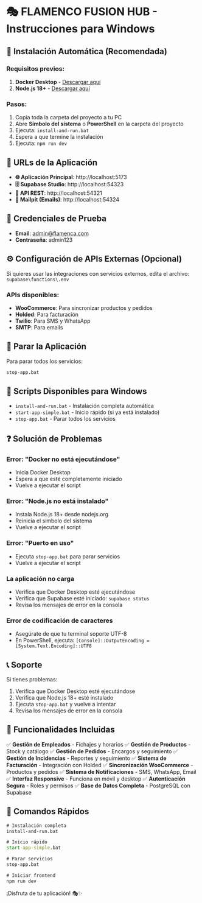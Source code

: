# 🎭 FLAMENCO FUSION HUB - Instrucciones para Windows

## 🚀 Instalación Automática (Recomendada)

### Requisitos previos:
1. **Docker Desktop** - [Descargar aquí](https://www.docker.com/products/docker-desktop/)
2. **Node.js 18+** - [Descargar aquí](https://nodejs.org/)

### Pasos:
1. Copia toda la carpeta del proyecto a tu PC
2. Abre **Símbolo del sistema** o **PowerShell** en la carpeta del proyecto
3. Ejecuta: `install-and-run.bat`
4. Espera a que termine la instalación
5. Ejecuta: `npm run dev`

## 📱 URLs de la Aplicación

- **🌐 Aplicación Principal**: http://localhost:5173
- **🗄️ Supabase Studio**: http://localhost:54323
- **🔌 API REST**: http://localhost:54321
- **📧 Mailpit (Emails)**: http://localhost:54324

## 👤 Credenciales de Prueba

- **Email**: admin@flamenca.com
- **Contraseña**: admin123

## ⚙️ Configuración de APIs Externas (Opcional)

Si quieres usar las integraciones con servicios externos, edita el archivo:
`supabase\functions\.env`

### APIs disponibles:
- **WooCommerce**: Para sincronizar productos y pedidos
- **Holded**: Para facturación
- **Twilio**: Para SMS y WhatsApp
- **SMTP**: Para emails

## 🛑 Parar la Aplicación

Para parar todos los servicios:
```cmd
stop-app.bat
```

## 🔧 Scripts Disponibles para Windows

- `install-and-run.bat` - Instalación completa automática
- `start-app-simple.bat` - Inicio rápido (si ya está instalado)
- `stop-app.bat` - Parar todos los servicios

## ❓ Solución de Problemas

### Error: "Docker no está ejecutándose"
- Inicia Docker Desktop
- Espera a que esté completamente iniciado
- Vuelve a ejecutar el script

### Error: "Node.js no está instalado"
- Instala Node.js 18+ desde nodejs.org
- Reinicia el símbolo del sistema
- Vuelve a ejecutar el script

### Error: "Puerto en uso"
- Ejecuta `stop-app.bat` para parar servicios
- Vuelve a ejecutar el script

### La aplicación no carga
- Verifica que Docker Desktop esté ejecutándose
- Verifica que Supabase esté iniciado: `supabase status`
- Revisa los mensajes de error en la consola

### Error de codificación de caracteres
- Asegúrate de que tu terminal soporte UTF-8
- En PowerShell, ejecuta: `[Console]::OutputEncoding = [System.Text.Encoding]::UTF8`

## 📞 Soporte

Si tienes problemas:
1. Verifica que Docker Desktop esté ejecutándose
2. Verifica que Node.js 18+ esté instalado
3. Ejecuta `stop-app.bat` y vuelve a intentar
4. Revisa los mensajes de error en la consola

## 🎯 Funcionalidades Incluidas

✅ **Gestión de Empleados** - Fichajes y horarios
✅ **Gestión de Productos** - Stock y catálogo
✅ **Gestión de Pedidos** - Encargos y seguimiento
✅ **Gestión de Incidencias** - Reportes y seguimiento
✅ **Sistema de Facturación** - Integración con Holded
✅ **Sincronización WooCommerce** - Productos y pedidos
✅ **Sistema de Notificaciones** - SMS, WhatsApp, Email
✅ **Interfaz Responsive** - Funciona en móvil y desktop
✅ **Autenticación Segura** - Roles y permisos
✅ **Base de Datos Completa** - PostgreSQL con Supabase

## 🔄 Comandos Rápidos

```cmd
# Instalación completa
install-and-run.bat

# Inicio rápido
start-app-simple.bat

# Parar servicios
stop-app.bat

# Iniciar frontend
npm run dev
```

¡Disfruta de tu aplicación! 🎭✨
